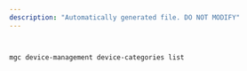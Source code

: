 ```yaml
---
description: "Automatically generated file. DO NOT MODIFY"
---
```


```bash


mgc device-management device-categories list

```